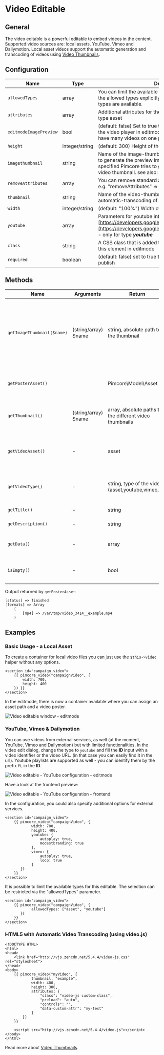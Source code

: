 # Video Editable

## General

The video editable is a powerful editable to embed videos in the content.
Supported video sources are: local assets, YouTube, Vimeo and Dailymotion. 
Local asset videos support the automatic generation and transcoding of videos using [Video Thumbnails](../../04_Assets/03_Working_with_Thumbnails/03_Video_Thumbnails.md). 

## Configuration

| Name                    | Type           | Description                                                                                                                                                                                                           |
|-------------------------|----------------|-----------------------------------------------------------------------------------------------------------------------------------------------------------------------------------------------------------------------|
| `allowedTypes`          | array          | You can limit the available types for this editable by passing the allowed types explicitly. If this option is not used, all types are available.                                                                     |
| `attributes`            | array          | Additional attributes for the generated `<video>` tag - only for type asset                                                                                                                                           |
| `editmodeImagePreview`  | bool           | (default: false) Set to true to display only an image and not the video player in editmode, this can be necessary if you have many videos on one page (performance)                                                   |
| `height`                | integer/string | (default: 300) Height of the video in pixel or in percent                                                                                                                                                             |
| `imagethumbnail`        | string         | Name of the image-thumbnail, this thumbnail config is used to generate the preview image (poster image), if not specified Pimcore tries to get the information out of the video thumbnail. see also: Video Thumbnails |
| `removeAttributes`      | array          | You can remove standard attributes using this configuration, e.g. "removeAttributes" => ["controls","poster"]                                                                                                         |
| `thumbnail`             | string         | Name of the video-thumbnail (required when using automatic-transcoding of videos) see: [Video Thumbnails](../../04_Assets/03_Working_with_Thumbnails/03_Video_Thumbnails.md)                                          |
| `width`                 | integer/string | (default: "100%") Width of the video in pixel or in percent                                                                                                                                                           |
| `youtube`               | array          | Parameters for youtube integration. Possible parameters: [https://developers.google.com/youtube/player_parameters](https://developers.google.com/youtube/player_parameters) - only for type ***youtube***             |
| `class`                 | string         | A CSS class that is added to the surrounding container of this element in editmode                                                                                                                                    |
| `required`              | boolean        | (default: false) set to true to make field value required for publish                                                                                                                                                 |

## Methods

| Name                       | Arguments            | Return                                                  | Description                                                                                   |
|----------------------------|----------------------|---------------------------------------------------------|-----------------------------------------------------------------------------------------------|
| `getImageThumbnail($name)` | (string/array) $name | string, absolute path to the thumbnail                  | Get a specific image thumbnail of the video, or a thumbnail of the poster image (if assigned) |
| `getPosterAsset()`         |                      | Pimcore\Model\Asset                                     | Returns the [assigned poster image asset](#posterReturnedValue)                               |
| `getThumbnail()`           | (string/array) $name | array, absolute paths to the different video thumbnails | Get a specific video-thumbnail of the video                                                   |
| `getVideoAsset()`          | -                    | asset                                                   | Returns the video asset object if assigned, otherwise null                                    |
| `getVideoType()`           | -                    | string, type of the video (asset,youtube,vimeo,url)     | This is to check which video type is assigned                                                 |
| `getTitle()`               | -                    | string                                                  | Title of the video                                                                            |
| `getDescription()`         | -                    | string                                                  | Description of the video                                                                      |
| `getData()`                | -                    | array                                                   | All the available data on this editable                                                       |
| `isEmpty()`                | -                    | bool                                                    | Whether the editable is empty or not.                                                         |

Output returned by `getPosterAsset`:
```
[status] => finished
[formats] => Array
    (
        [mp4] => /var/tmp/video_3414__example.mp4
    )
```

## Examples

### Basic Usage - a Local Asset

To create a container for local video files you can just use the `$this->video` helper without any options.

```twig
<section id="campaign_video">
    {{ pimcore_video("campaignVideo", {
        width: 700,
        height: 400
    }) }}
</section>
```

In the editmode, there is now a container available where you can assign an asset path and a video poster. 

![Video editable window - editmode](../../img/editables_video_localtype_editmode.png)


### YouTube, Vimeo & Dailymotion

You can use videos from external services, as well (at the moment, YouTube, Vimeo and Dailymotion) but with limited functionalities. 
In the video edit dialog, change the type to `youtube` and fill the **ID** input with a video identifier or the video URL.
(in that case you can easily find it in the url). Youtube playlists are supported as well - you can identify them by the prefix `PL` in the **ID**.

![Video editable - YouTube configuration - editmode](../../img/editables_video_youtube_editmode.png)

Have a look at the frontend preview:
 
![Video editable - YouTube configuration - frontend](../../img/editables_video_youtube_frontend.png)

In the configuration, you could also specify additional options for external services.

```twig
<section id="campaign_video">
    {{ pimcore_video("campaignVideo", {
            width: 700,
            height: 400,
            youtube: {
                autoplay: true,
                modestbranding: true
            },
            vimeo: {
                autoplay: true,
                loop: true
            }
       })
    }}
</section>
```

It is possible to limit the available types for this editable. The selection can be restricted via the "allowedTypes" parameter.

```twig
<section id="campaign_video">
    {{ pimcore_video("campaignVideo", {
            allowedTypes: ["asset", "youtube"]
       })
    }}
</section>
```


### HTML5 with Automatic Video Transcoding (using video.js)

```twig
<!DOCTYPE HTML>
<html>
<head>
    <link href="http://vjs.zencdn.net/5.4.4/video-js.css" rel="stylesheet">
</head>
<body>
    {{ pimcore_video("myVideo", {
            thumbnail: "example",
            width: 400,
            height: 300,
            attributes: {
                "class": "video-js custom-class",
                "preload": "auto",
                "controls": "",
                "data-custom-attr": "my-test"
            }
        })
    }}
 
    <script src="http://vjs.zencdn.net/5.4.4/video.js"></script>
</body>
</html>
```


Read more about [Video Thumbnails](../../04_Assets/03_Working_with_Thumbnails/03_Video_Thumbnails.md).

